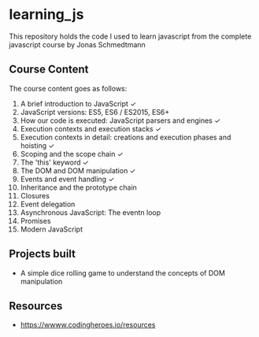 # learning_js
This repository holds the code I used to learn javascript from the complete javascript course by Jonas Schmedtmann

## Course Content
The course content goes as follows:
1. A brief introduction to JavaScript ✓
2. JavaScript versions: ES5, ES6 / ES2015, ES6+
3. How our code is executed: JavaScript parsers and engines ✓
4. Execution contexts and execution stacks ✓
5. Execution contexts in detail: creations and execution phases and hoisting ✓
6. Scoping and the scope chain ✓
7. The 'this' keyword ✓
8. The DOM and DOM manipulation ✓
9. Events and event handling ✓
10. Inheritance and the prototype chain
11. Closures
12. Event delegation
13. Asynchronous JavaScript: The eventn loop
14. Promises
15. Modern JavaScript

## Projects built
- A simple dice rolling game to understand the concepts of DOM manipulation

## Resources
- https://wwww.codingheroes.io/resources
